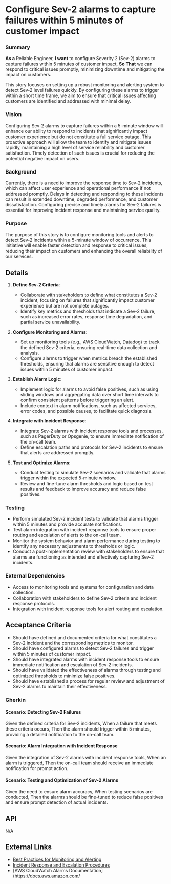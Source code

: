 
# Configure Sev-2 alarms to capture failures within 5 minutes of customer impact
### Summary
**As a** Reliable Engineer, **I want** to configure Severity 2 (Sev-2) alarms to capture failures within 5 minutes of customer impact, **So That** we can respond to critical issues promptly, minimizing downtime and mitigating the impact on customers.

This story focuses on setting up a robust monitoring and alerting system to detect Sev-2 level failures quickly. By configuring these alarms to trigger within a short time frame, we aim to ensure that critical issues affecting customers are identified and addressed with minimal delay.

### Vision
Configuring Sev-2 alarms to capture failures within a 5-minute window will enhance our ability to respond to incidents that significantly impact customer experience but do not constitute a full service outage. This proactive approach will allow the team to identify and mitigate issues rapidly, maintaining a high level of service reliability and customer satisfaction. Timely detection of such issues is crucial for reducing the potential negative impact on users.

### Background
Currently, there is a need to improve the response time to Sev-2 incidents, which can affect user experience and operational performance if not addressed promptly. Delays in detecting and responding to these incidents can result in extended downtime, degraded performance, and customer dissatisfaction. Configuring precise and timely alarms for Sev-2 failures is essential for improving incident response and maintaining service quality.

### Purpose
The purpose of this story is to configure monitoring tools and alerts to detect Sev-2 incidents within a 5-minute window of occurrence. This initiative will enable faster detection and response to critical issues, reducing their impact on customers and enhancing the overall reliability of our services.

## Details
1. **Define Sev-2 Criteria**:
    - Collaborate with stakeholders to define what constitutes a Sev-2 incident, focusing on failures that significantly impact customer experience but are not complete outages.
    - Identify key metrics and thresholds that indicate a Sev-2 failure, such as increased error rates, response time degradation, and partial service unavailability.

2. **Configure Monitoring and Alarms**:
    - Set up monitoring tools (e.g., AWS CloudWatch, Datadog) to track the defined Sev-2 criteria, ensuring real-time data collection and analysis.
    - Configure alarms to trigger when metrics breach the established thresholds, ensuring that alarms are sensitive enough to detect issues within 5 minutes of customer impact.

3. **Establish Alarm Logic**:
    - Implement logic for alarms to avoid false positives, such as using sliding windows and aggregating data over short time intervals to confirm consistent patterns before triggering an alert.
    - Include context in alarm notifications, such as affected services, error codes, and possible causes, to facilitate quick diagnosis.

4. **Integrate with Incident Response**:
    - Integrate Sev-2 alarms with incident response tools and processes, such as PagerDuty or Opsgenie, to ensure immediate notification of the on-call team.
    - Define escalation paths and protocols for Sev-2 incidents to ensure that alerts are addressed promptly.

5. **Test and Optimize Alarms**:
    - Conduct testing to simulate Sev-2 scenarios and validate that alarms trigger within the expected 5-minute window.
    - Review and fine-tune alarm thresholds and logic based on test results and feedback to improve accuracy and reduce false positives.

### Testing
- Perform simulated Sev-2 incident tests to validate that alarms trigger within 5 minutes and provide accurate notifications.
- Test alarm integration with incident response tools to ensure proper routing and escalation of alerts to the on-call team.
- Monitor the system behavior and alarm performance during testing to identify any necessary adjustments to thresholds or logic.
- Conduct a post-implementation review with stakeholders to ensure that alarms are functioning as intended and effectively capturing Sev-2 incidents.

### External Dependencies
- Access to monitoring tools and systems for configuration and data collection.
- Collaboration with stakeholders to define Sev-2 criteria and incident response protocols.
- Integration with incident response tools for alert routing and escalation.

## Acceptance Criteria
- Should have defined and documented criteria for what constitutes a Sev-2 incident and the corresponding metrics to monitor.
- Should have configured alarms to detect Sev-2 failures and trigger within 5 minutes of customer impact.
- Should have integrated alarms with incident response tools to ensure immediate notification and escalation of Sev-2 incidents.
- Should have validated the effectiveness of alarms through testing and optimized thresholds to minimize false positives.
- Should have established a process for regular review and adjustment of Sev-2 alarms to maintain their effectiveness.

### Gherkin
#### Scenario: Detecting Sev-2 Failures
Given the defined criteria for Sev-2 incidents,
When a failure that meets these criteria occurs,
Then the alarm should trigger within 5 minutes, providing a detailed notification to the on-call team.

#### Scenario: Alarm Integration with Incident Response
Given the integration of Sev-2 alarms with incident response tools,
When an alarm is triggered,
Then the on-call team should receive an immediate notification for prompt action.

#### Scenario: Testing and Optimization of Sev-2 Alarms
Given the need to ensure alarm accuracy,
When testing scenarios are conducted,
Then the alarms should be fine-tuned to reduce false positives and ensure prompt detection of actual incidents.

## API
N/A

## External Links
- [Best Practices for Monitoring and Alerting](#)
- [Incident Response and Escalation Procedures](#)
- [AWS CloudWatch Alarms Documentation](https://docs.aws.amazon.com/

